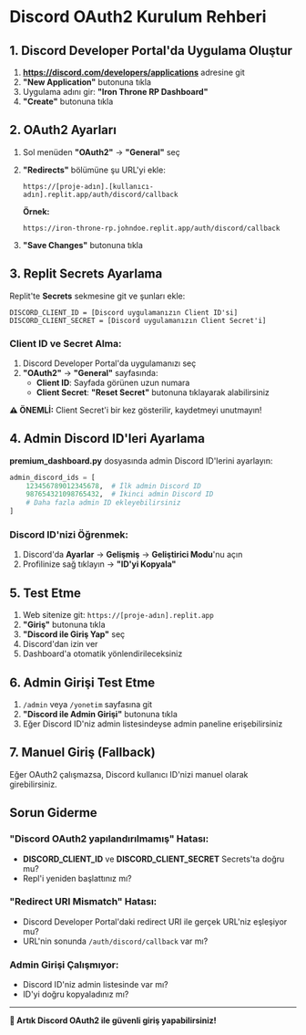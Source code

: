 

# Discord OAuth2 Kurulum Rehberi

## 1. Discord Developer Portal'da Uygulama Oluştur

1. **https://discord.com/developers/applications** adresine git
2. **"New Application"** butonuna tıkla
3. Uygulama adını gir: **"Iron Throne RP Dashboard"**
4. **"Create"** butonuna tıkla

## 2. OAuth2 Ayarları

1. Sol menüden **"OAuth2"** → **"General"** seç
2. **"Redirects"** bölümüne şu URL'yi ekle:
   ```
   https://[proje-adın].[kullanıcı-adın].replit.app/auth/discord/callback
   ```
   
   **Örnek:**
   ```
   https://iron-throne-rp.johndoe.replit.app/auth/discord/callback
   ```

3. **"Save Changes"** butonuna tıkla

## 3. Replit Secrets Ayarlama

Replit'te **Secrets** sekmesine git ve şunları ekle:

```
DISCORD_CLIENT_ID = [Discord uygulamanızın Client ID'si]
DISCORD_CLIENT_SECRET = [Discord uygulamanızın Client Secret'i]
```

### Client ID ve Secret Alma:

1. Discord Developer Portal'da uygulamanızı seç
2. **"OAuth2"** → **"General"** sayfasında:
   - **Client ID**: Sayfada görünen uzun numara
   - **Client Secret**: **"Reset Secret"** butonuna tıklayarak alabilirsiniz

**⚠️ ÖNEMLİ:** Client Secret'i bir kez gösterilir, kaydetmeyi unutmayın!

## 4. Admin Discord ID'leri Ayarlama

**premium_dashboard.py** dosyasında admin Discord ID'lerini ayarlayın:

```python
admin_discord_ids = [
    123456789012345678,  # İlk admin Discord ID
    987654321098765432,  # İkinci admin Discord ID
    # Daha fazla admin ID ekleyebilirsiniz
]
```

### Discord ID'nizi Öğrenmek:
1. Discord'da **Ayarlar** → **Gelişmiş** → **Geliştirici Modu**'nu açın
2. Profilinize sağ tıklayın → **"ID'yi Kopyala"**

## 5. Test Etme

1. Web sitenize git: `https://[proje-adın].replit.app`
2. **"Giriş"** butonuna tıkla
3. **"Discord ile Giriş Yap"** seç  
4. Discord'dan izin ver
5. Dashboard'a otomatik yönlendirileceksiniz

## 6. Admin Girişi Test Etme

1. `/admin` veya `/yonetim` sayfasına git
2. **"Discord ile Admin Girişi"** butonuna tıkla
3. Eğer Discord ID'niz admin listesindeyse admin paneline erişebilirsiniz

## 7. Manuel Giriş (Fallback)

Eğer OAuth2 çalışmazsa, Discord kullanıcı ID'nizi manuel olarak girebilirsiniz.

## Sorun Giderme

### "Discord OAuth2 yapılandırılmamış" Hatası:
- **DISCORD_CLIENT_ID** ve **DISCORD_CLIENT_SECRET** Secrets'ta doğru mu?
- Repl'i yeniden başlattınız mı?

### "Redirect URI Mismatch" Hatası:
- Discord Developer Portal'daki redirect URI ile gerçek URL'niz eşleşiyor mu?
- URL'nin sonunda `/auth/discord/callback` var mı?

### Admin Girişi Çalışmıyor:
- Discord ID'niz admin listesinde var mı?
- ID'yi doğru kopyaladınız mı?

---

**🎉 Artık Discord OAuth2 ile güvenli giriş yapabilirsiniz!**

